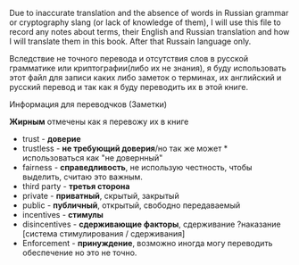 Due to inaccurate translation and the absence of words in Russian grammar or cryptography slang (or lack of knowledge of them), I will use this file to record any notes about terms, their English and Russian translation and how I will translate them in this book. After that Russain language only. 

Вследствие не точного перевода и отсутствия слов в русской грамматике или криптографии(либо их не знания), я буду использовать этот файл для записи каких либо заметок о терминах, их английский и русский перевод и так как я буду переводить их в этой книге.

Информация для переводчков (Заметки)

**Жирным** отмечены как я перевожу их в книге

* trust - **доверие** 
* trustless - **не требующий доверия**/но так же может * использоваться как "не довернный"
* fairness - **справедливость**, не использую честность, чтобы выделить, считаю это важным.
* third party - **третья сторона**
* private - **приватный**, скрытый, закрытый
* public - **публичный**, открытый, свободно передаваемый
* incentives - **стимулы**
* disincentives - **сдерживающие факторы**, сдерживание ?наказание
[система стимулирования / сдерживания]
* Enforcement - **принуждение**, возможно иногда могу переводить обеспечение но это не точно. 